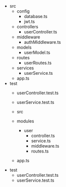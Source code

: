- src
  - config
    - database.ts
    - jwt.ts
  - controllers
    - userController.ts
  - middleware
    - authMiddleware.ts
  - models
    - userModel.ts
  - routes
    - userRoutes.ts
  - services
    - userService.ts
  - app.ts
- test
  - userController.test.ts
  - userService.test.ts


  - src
  - modules
    - user
      - controller.ts
      - service.ts
      - middleware.ts
      - routes.ts
  - app.ts
- test
  - userController.test.ts
  - userService.test.ts